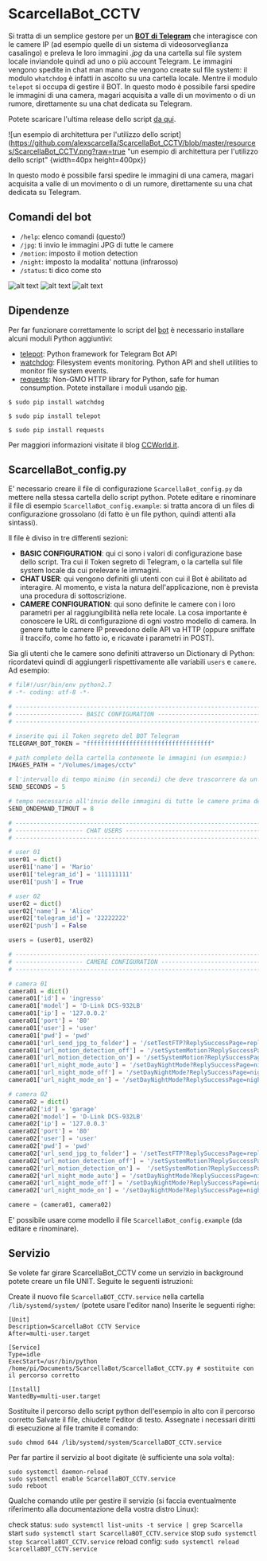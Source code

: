 # ScarcellaBot_CCTV

Si tratta di un semplice gestore per un **[BOT di Telegram](https://core.telegram.org/bots)** che interagisce con le camere IP (ad esempio quelle di un sistema di videosorveglianza casalingo) e preleva le loro immagini _.jpg_ da una cartella sul file system locale inviandole quindi ad uno o più account Telegram.
Le immagini vengono spedite in chat man mano che vengono create sul file system: il modulo `whatchdog` è infatti in ascolto su una cartella locale. Mentre il modulo `telepot` si occupa di gestire il BOT.
In questo modo è possibile farsi spedire le immagini di una camera, magari acquisita a valle di un movimento o di un rumore, direttamente su una chat dedicata su Telegram.

Potete scaricare l'ultima release dello script [da qui](https://github.com/alexscarcella/ScarcellaBot_CCTV/releases).

![un esempio di architettura per l'utilizzo dello script](https://github.com/alexscarcella/ScarcellaBot_CCTV/blob/master/resources/ScarcellaBot_CCTV.png?raw=true "un esempio di architettura per l'utilizzo dello script" {width=40px height=400px})

In questo modo è possibile farsi spedire le immagini di una camera, magari acquisita a valle di un movimento o di un rumore, direttamente su una chat dedicata su Telegram.

## Comandi del bot

- `/help`: elenco comandi (questo!)
- `/jpg`: ti invio le immagini JPG di tutte le camere
- `/motion`: imposto il motion detection
- `/night`: imposto la modalita' nottuna (infrarosso)
- `/status`: ti dico come sto

![alt text](https://github.com/alexscarcella/ScarcellaBot_CCTV/blob/master/resources/ScarcellaBOT%20-%20screeshot%20-%2000002.PNG?raw=true)
![alt text](https://github.com/alexscarcella/ScarcellaBot_CCTV/blob/master/resources/ScarcellaBOT%20-%20screeshot%20-%2000003.PNG?raw=true)
![alt text](https://github.com/alexscarcella/ScarcellaBot_CCTV/blob/master/resources/ScarcellaBOT%20-%20screeshot%20-%2000004.PNG?raw=true)


## Dipendenze

Per far funzionare correttamente lo script del [bot](https://core.telegram.org/bots) è necessario installare alcuni moduli Python aggiuntivi:
- [telepot](https://github.com/nickoala/telepot): Python framework for Telegram Bot API
- [watchdog](https://pypi.python.org/pypi/watchdog): Filesystem events monitoring. Python API and shell utilities to monitor file system events.
- [requests](http://requests.readthedocs.io/en/master/): Non-GMO HTTP library for Python, safe for human consumption.
Potete installare i moduli usando [pip](https://pypi.python.org/pypi/pip).

`$ sudo pip install watchdog`

`$ sudo pip install telepot`

`$ sudo pip install requests`

Per maggiori informazioni visitate il blog [CCWorld.it](http://www.ccworld.it/).

## ScarcellaBot_config.py

E' necessario creare il file di configurazione `ScarcellaBot_config.py` da mettere nella stessa cartella dello script python. Potete editare e rinominare il file di esempio `ScarcellaBot_config.example`:
si tratta ancora di un files di configurazione grossolano (di fatto è un file python, quindi attenti alla sintassi).

Il file è diviso in tre differenti sezioni:
- **BASIC CONFIGURATION**: qui ci sono i valori di configurazione base dello script. Tra cui il Token segreto di Telegram, o la cartella sul file system locale da cui prelevare le immagini.
- **CHAT USER**: qui vengono definiti gli utenti con cui il Bot è abilitato ad interagire. Al momento, e vista la natura dell'applicazione, non è prevista una procedura di sottoscrizione.
- **CAMERE CONFIGURATION**: qui sono definite le camere con i loro parametri per al raggiungibilità nella rete locale. La cosa importante è conoscere le URL di configurazione di ogni vostro modello di camera. In genere tutte le camere IP prevedono delle API va HTTP (oppure sniffate il traccifo, come ho fatto io, e ricavate i parametri in POST).

Sia gli utenti che le camere sono definiti attraverso un Dictionary di Python: ricordatevi quindi di aggiungerli rispettivamente alle variabili `users` e `camere`.
Ad esempio:

```python
# fil#!/usr/bin/env python2.7
# -*- coding: utf-8 -*-

# -----------------------------------------------------------------------------
# ------------------- BASIC CONFIGURATION -------------------------------------
# -----------------------------------------------------------------------------

# inserite qui il Token segreto del BOT Telegram
TELEGRAM_BOT_TOKEN = "fffffffffffffffffffffffffffffffffff"

# path completo della cartella contenente le immagini (un esempio:)
IMAGES_PATH = "/Volumes/images/cctv"

# l'intervallo di tempo minimo (in secondi) che deve trascorrere da un messagio ed il successivo
SEND_SECONDS = 5

# tempo necessario all'invio delle immagini di tutte le camere prima del time-out
SEND_ONDEMAND_TIMOUT = 8

# -----------------------------------------------------------------------------
# ------------------- CHAT USERS ----------------------------------------------
# -----------------------------------------------------------------------------

# user 01
user01 = dict()
user01['name'] = 'Mario'
user01['telegram_id'] = '111111111'
user01['push'] = True

# user 02
user02 = dict()
user02['name'] = 'Alice'
user02['telegram_id'] = '22222222'
user02['push'] = False

users = (user01, user02)

# -----------------------------------------------------------------------------
# ------------------- CAMERE CONFIGURATION ------------------------------------
# -----------------------------------------------------------------------------

# camera 01
camera01 = dict()
camera01['id'] = 'ingresso'
camera01['model'] = 'D-Link DCS-932LB'
camera01['ip'] = '127.0.0.2'
camera01['port'] = '80'
camera01['user'] = 'user'
camera01['pwd'] = 'pwd'
camera01['url_send_jpg_to_folder'] = '/setTestFTP?ReplySuccessPage=replyu.htm&FTPServerTest=+Test+'
camera01['url_motion_detection_off'] = '/setSystemMotion?﻿ReplySuccessPage=motion.htm&ReplyErrorPage=motion.htm&MotionDetectionEnable=0&MotionDetectionScheduleDay=62&ConfigSystemMotion=Save'
camera01['url_motion_detection_on'] = '/setSystemMotion?﻿ReplySuccessPage=motion.htm&ReplyErrorPage=motion.htm&MotionDetectionEnable=1&MotionDetectionScheduleDay=62&MotionDetectionScheduleMode=0&MotionDetectionSensitivity=65&ConfigSystemMotion=Save'
camera01['url_night_mode_auto'] = '/setDayNightMode?ReplySuccessPage=night.htm&ReplyErrorPage=errrnght.htm&LightSensorControl=3&DayNightMode=0&ConfigDayNightMode=Save'
camera01['url_night_mode_off'] = '/setDayNightMode?ReplySuccessPage=night.htm&ReplyErrorPage=errrnght.htm&LightSensorControl=3&DayNightMode=2&ConfigDayNightMode=Save'
camera01['url_night_mode_on'] = '/setDayNightMode?ReplySuccessPage=night.htm&ReplyErrorPage=errrnght.htm&LightSensorControl=3&DayNightMode=3&ConfigDayNightMode=Save'

# camera 02
camera02 = dict()
camera02['id'] = 'garage'
camera02['model'] = 'D-Link DCS-932LB'
camera02['ip'] = '127.0.0.3'
camera02['port'] = '80'
camera02['user'] = 'user'
camera02['pwd'] = 'pwd'
camera02['url_send_jpg_to_folder'] = '/setTestFTP?ReplySuccessPage=replyu.htm&FTPServerTest=+Test+'
camera02['url_motion_detection_off'] = '/setSystemMotion?﻿ReplySuccessPage=motion.htm&ReplyErrorPage=motion.htm&MotionDetectionEnable=0&MotionDetectionScheduleDay=62&ConfigSystemMotion=Save'
camera02['url_motion_detection_on'] =  '/setSystemMotion?﻿ReplySuccessPage=motion.htm&ReplyErrorPage=motion.htm&MotionDetectionEnable=1&MotionDetectionScheduleDay=62&MotionDetectionScheduleMode=0&MotionDetectionSensitivity=65&ConfigSystemMotion=Save'
camera02['url_night_mode_auto'] = '/setDayNightMode?ReplySuccessPage=night.htm&ReplyErrorPage=errrnght.htm&LightSensorControl=3&DayNightMode=0&ConfigDayNightMode=Save'
camera02['url_night_mode_off'] = '/setDayNightMode?ReplySuccessPage=night.htm&ReplyErrorPage=errrnght.htm&LightSensorControl=3&DayNightMode=2&ConfigDayNightMode=Save'
camera02['url_night_mode_on'] = '/setDayNightMode?ReplySuccessPage=night.htm&ReplyErrorPage=errrnght.htm&LightSensorControl=3&DayNightMode=3&ConfigDayNightMode=Save'

camere = (camera01, camera02)
```

E' possibile usare come modello il file `ScarcellaBot_config.example` (da editare e rinominare).

## Servizio

Se volete far girare ScarcellaBot_CCTV come un servizio in background potete creare un file UNIT. Seguite le seguenti istruzioni:

Create il nuovo file `ScarcellaBOT_CCTV.service` nella cartella `/lib/systemd/system/` (potete usare l'editor nano)
Inserite le seguenti righe:

```
[Unit]
Description=ScarcellaBot CCTV Service
After=multi-user.target

[Service]
Type=idle
ExecStart=/usr/bin/python /home/pi/Documents/ScarcellaBot/ScarcellaBot_CCTV.py # sostituite con il percorso corretto

[Install]
WantedBy=multi-user.target
```

Sostituite il percorso dello script python dell'esempio in alto con il percorso corretto
Salvate il file, chiudete l'editor di testo. Assegnate i necessari diritti di esecuzione al file tramite il comando:

```
sudo chmod 644 /lib/systemd/system/ScarcellaBOT_CCTV.service
```

Per far partire il servizio al boot digitate (è sufficiente una sola volta):

```
sudo systemctl daemon-reload
sudo systemctl enable ScarcellaBOT_CCTV.service
sudo reboot
```

Qualche comando utile per gestire il servizio (si faccia eventualmente riferimento alla documentazione della vostra distro Linux):

check status: `sudo systemctl list-units -t service | grep Scarcella`
start `sudo systemctl start ScarcellaBOT_CCTV.service`
stop `sudo systemctl stop ScarcellaBOT_CCTV.service`
reload config: `sudo systemctl reload ScarcellaBOT_CCTV.service`